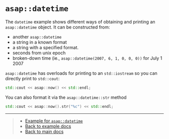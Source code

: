 # `asap::datetime`

The `datetime` example shows different ways of obtaining and printing an `asap::datetime` object. It can be constructed from:

- another `asap::datetime`
- a string in a known format
- a string with a specified format.
- seconds from unix epoch
- broken-down time (ie., `asap::datetime(2007, 6, 1, 0, 0, 0))` for July 1 2007

`asap::datetime` has overloads for printing to an `std::iostream` so you can directly print to `std::cout`:

```cpp
std::cout << asap::now() << std::endl;
```

You can also format it via the `asap::datetime::str` method

```cpp
std::cout << asap::now().str("%c") << std::endl;
``` 

---

> - [Example for `asap::datetime`]()
> - [Back to example docs]()
> - [Back to main docs]()
